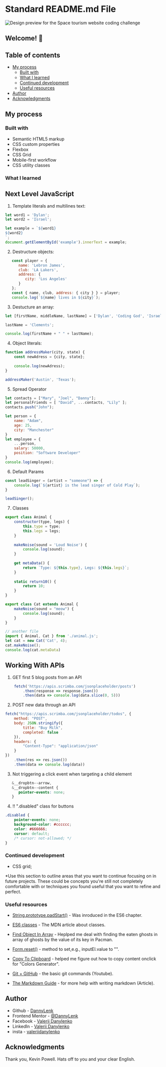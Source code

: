 # Standard README.md File

![Design preview for the Space tourism website coding challenge](./assets/preview.jpg)

## Welcome! 👋
## Table of contents

- [My process](#my-process)
  - [Built with](#built-with)
  - [What I learned](#what-i-learned)
  - [Continued development](#continued-development)
  - [Useful resources](#useful-resources)
- [Author](#author)
- [Acknowledgments](#acknowledgments)

## My process

### Built with

- Semantic HTML5 markup
- CSS custom properties
- Flexbox
- CSS Grid
- Mobile-first workflow
- CSS utility classes


### What I learned

## Next Level JavaScript

1) Template literals and multilines text:

```js
let word1 = 'Dylan';
let word2 = 'Israel';

let example = `${word1}
${word2}
`;
document.getElementById('example').innerText = example;
```

2) Destructure objects:

```js
   const player = {
      name: 'Lebron James',
      club: 'LA Lakers',
      address: {
         city: 'Los Angeles'
      }
   };
   const { name, club, address: { city } } = player;
   console.log(`${name} lives in ${city}`);
```

3) Destucture an array:

```js
let [firstName, middleName, lastName] = ['Dylan', 'Coding God', 'Israel'];

lastName = 'Clements';

console.log(firstName + " " + lastName);
```

4) Object literals:

```js
function addressMaker(city, state) {
    const newAdress = {city, state};
    
    console.log(newAdress);
}

addressMaker('Austin', 'Texas');
```

5) Spread Operator

```js
let contacts = ["Mary", "Joel", "Danny"];
let personalFriends = [ "David", ...contacts, "Lily" ];
contacts.push("John");

let person = {
    name: "Adam",
    age: 25,
    city: "Manchester"
}
let employee = {
    ...person,
    salary: 50000,
    position: "Software Developer"
}
console.log(employee);
```

6) Default Params

```js
const leadSinger = (artist = "someone") => {
    console.log(`${artist} is the lead singer of Cold Play`);
}

leadSinger();
```

7) Classes

```js
export class Animal {
    constructor(type, legs) {
        this.type = type;
        this.legs = legs;
    }
    
    makeNoise(sound = 'Loud Noise') {
        console.log(sound);
    }
    
    get metaData() {
        return `Type: ${this.type}, Legs: ${this.legs}`;
    }
    
    static return10() {
        return 10;
    }
}

export class Cat extends Animal {
    makeNoise(sound = "meow") {
        console.log(sound);
    }
}

// another file
import { Animal, Cat } from './animal.js';
let cat = new Cat('Cat', 4);
cat.makeNoise();
console.log(cat.metaData)
```

## Working With APIs

1) GET first 5 blog posts from an API

```js
    fetch('https://apis.scrimba.com/jsonplaceholder/posts')
        .then(response => response.json())
        .then(data => console.log(data.slice(0, 5)))

```

2) POST new data through an API

```js
fetch("https://apis.scrimba.com/jsonplaceholder/todos", {
    method: "POST",
    body: JSON.stringify({
        title: "Buy Milk",
        completed: false
    }),
    headers: {
        "Content-Type": "application/json"
    }
})
    .then(res => res.json())
    .then(data => console.log(data))
```

3) Not triggering a click event when targeting a child element

```scss
   &__dropbtn--arrow,
   &__dropbtn--content {
      pointer-events: none;
   }
```

4) !! ".disabled" class for buttons

```css
.disabled {
    pointer-events: none;
    background-color: #cccccc;
    color: #666666;
    cursor: default;
    /* cursor: not-allowed; */
}
```





### Continued development

* CSS grid;

*Use this section to outline areas that you want to continue focusing on in future projects. These could be concepts you're still not completely comfortable with or techniques you found useful that you want to refine and perfect.

### Useful resources

- [String.prototype.padStart()](https://developer.mozilla.org/ru/docs/Web/JavaScript/Reference/Global_Objects/String/padStart) - Was inroduced in the ES6 chapter.
- [ES6 classes](https://developer.mozilla.org/ru/docs/Web/JavaScript/Reference/Classes) - The MDN article about classes.
- [Find Object In Array](https://stackoverflow.com/a/35397839/16906724) - Heplped me deal with finding the eaten ghosts in array of ghosts by the value of its key in Pacman.
- [Form.reset()](https://developer.mozilla.org/ru/docs/Web/API/HTMLFormElement/reset) - method to set,e.g., inputEl.value to "".
- [Copy To Clipboard](https://stackoverflow.com/a/64422721/16906724) - helped me figure out how to copy content onclick for "Colors Generator".

- [Git + GitHub](https://www.youtube.com/watch?v=RGOj5yH7evk) - the basic git commands (Youtube).
- [The Markdown Guide](https://www.markdownguide.org/) - for more help with writing markdown (Article).

## Author

- Github - [DannyLenk](https://github.com/DannyLenk)
- Frontend Mentor - [@DannyLenk](https://www.frontendmentor.io/profile/DannyLenk)
- Facebook - [Valerii Danylenko](https://www.facebook.com/valerii.danylenko)
- LinkedIn - [Valerii Danylenko](https://www.linkedin.com/in/valerii-danylenko-74379212b)
- insta - [valeriidanylenko](https://www.instagram.com/valeriidanylenko/?hl=ru)

## Acknowledgments

Thank you, Kevin Powell. Hats off to you and your clear English.